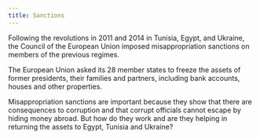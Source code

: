 ```yaml
---
title: Sanctions
---
```

Following the revolutions in 2011 and 2014 in Tunisia, Egypt, and Ukraine, the
Council of the European Union imposed misappropriation sanctions on members of
the previous regimes.

The European Union asked its 28 member states to freeze the assets of former
presidents, their families and partners, including bank accounts, houses and
other properties.

Misappropriation sanctions are important because they show that there are
consequences to corruption and that corrupt officials cannot escape by hiding
money abroad. But how do they work and are they helping in returning the assets
to Egypt, Tunisia and Ukraine?
